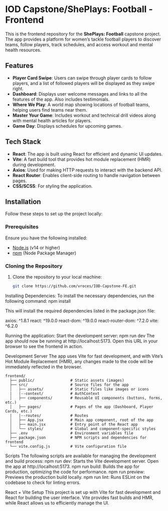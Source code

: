 # IOD Capstone/ShePlays: Football - Frontend

This is the frontend repository for the **ShePlays: Football** capstone project. The app provides a platform for women’s tackle football players to discover teams, follow players, track schedules, and access workout and mental health resources.

## Features

- **Player Card Swipe**: Users can swipe through player cards to follow players, and a list of followed players will be displayed as they swipe right.
- **Dashboard**: Displays user welcome messages and links to all the features of the app. Also includes testimonials.
- **Where We Play**: A world map showing locations of football teams, helping users find teams near them.
- **Master Your Game**: Includes workout and technical drill videos along with mental health articles for players.
- **Game Day**: Displays schedules for upcoming games.

## Tech Stack

- **React**: The app is built using React for efficient and dynamic UI updates.
- **Vite**: A fast build tool that provides hot module replacement (HMR) during development.
- **Axios**: Used for making HTTP requests to interact with the backend API.
- **React Router**: Enables client-side routing to handle navigation between pages.
- **CSS/SCSS**: For styling the application.

## Installation

Follow these steps to set up the project locally:

### Prerequisites

Ensure you have the following installed:

- [Node.js](https://nodejs.org/) (v14 or higher)
- [npm](https://www.npmjs.com/) (Node Package Manager)

### Cloning the Repository

1. Clone the repository to your local machine:
   ```bash
   git clone https://github.com/vroces/IOD-Capstone-FE.git

Installing Dependencies:
To install the necessary dependencies, run the following command:
  npm install

This will install the required dependencies listed in the package.json file:

axios: ^1.8.1
react: ^19.0.0
react-dom: ^19.0.0
react-router-dom: ^7.2.0
vite: ^6.2.0

Running the application:
Start the develompent server: 
  npm run dev
      The app should now be running at http://localhost:5173. Open this URL in your browser to see the frontend in action. 

Development Server
The app uses Vite for fast development, and with Vite’s Hot Module Replacement (HMR), any changes made to the code will be immediately reflected in the browser.

```
frontend/
  ├── public/                # Static assets (images)
  ├── src/                   # Source files for the app
  │   ├── assets/            # Static files like images or icons
  |   |--context/            # AuthContext
  │   ├── components/        # Reusable UI components (buttons, forms, etc.)
  │   ├── pages/             # Pages of the app (Dashboard, Player Cards, etc.)
  |   |--routes/             # Routes
  │   ├── App.jsx            # Main app component, root of the app
  │   ├── main.jsx           # Entry point of the React app
  │   └── styles/            # Global and component-specific styles
  ├── .env                   # Environment variables file
  ├── package.json           # NPM scripts and dependencies for frontend
  └── vite.config.js         # Vite configuration file
```
Scripts
The following scripts are available for managing the development and build process:
npm run dev: Starts the Vite development server. Open the app at http://localhost:5173.
npm run build: Builds the app for production, optimizing the code for performance.
npm run preview: Previews the production build locally.
npm run lint: Runs ESLint on the codebase to check for linting errors.

React + Vite Setup
This project is set up with Vite for fast development and React for building the user interface. Vite provides fast builds and HMR, while React allows us to efficiently manage the UI.






